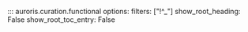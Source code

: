 
::: auroris.curation.functional
    options:
        filters: ["!^_"]
        show_root_heading: False
        show_root_toc_entry: False